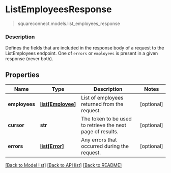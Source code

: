 # ListEmployeesResponse
> squareconnect.models.list_employees_response

### Description

Defines the fields that are included in the response body of a request to the ListEmployees endpoint.  One of `errors` or `employees` is present in a given response (never both).

## Properties
Name | Type | Description | Notes
------------ | ------------- | ------------- | -------------
**employees** | [**list[Employee]**](Employee.md) | List of employees returned from the request. | [optional] 
**cursor** | **str** | The token to be used to retrieve the next page of results. | [optional] 
**errors** | [**list[Error]**](Error.md) | Any errors that occurred during the request. | [optional] 

[[Back to Model list]](../README.md#documentation-for-models) [[Back to API list]](../README.md#documentation-for-api-endpoints) [[Back to README]](../README.md)


